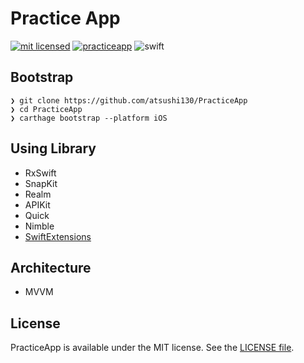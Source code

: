 # Practice App

[![mit licensed](https://img.shields.io/badge/License-MIT-d94c32.svg)](./license)
[![practiceapp](https://img.shields.io/badge/Swift-PracticeApp-3B5998.svg)](https://github.com/atsushi130/PracticeApp.git)
![swift](https://img.shields.io/badge/Swift-4-ffac45.svg)


## Bootstrap
```
❯ git clone https://github.com/atsushi130/PracticeApp
❯ cd PracticeApp
❯ carthage bootstrap --platform iOS
```

## Using Library
- RxSwift
- SnapKit
- Realm
- APIKit
- Quick
- Nimble
- [SwiftExtensions](https://github.com/atsushi130/SwiftExtensions)

## Architecture
- MVVM

## License
PracticeApp is available under the MIT license. See the [LICENSE file](https://github.com/atsushi130/PracticeApp/blob/master/license).
